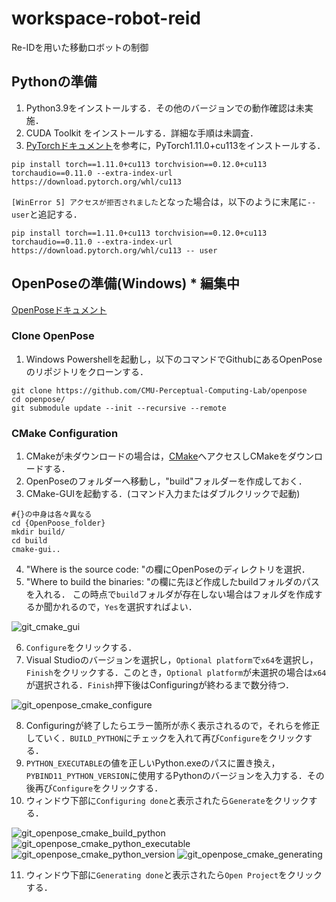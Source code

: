 # workspace-robot-reid
Re-IDを用いた移動ロボットの制御

## Pythonの準備
1. Python3.9をインストールする．その他のバージョンでの動作確認は未実施．
2. CUDA Toolkit をインストールする．詳細な手順は未調査．
3. [PyTorchドキュメント](https://pytorch.org/get-started/previous-versions)を参考に，PyTorch1.11.0+cu113をインストールする．
```console
pip install torch==1.11.0+cu113 torchvision==0.12.0+cu113 torchaudio==0.11.0 --extra-index-url https://download.pytorch.org/whl/cu113
```

`[WinError 5] アクセスが拒否されました`となった場合は，以下のように末尾に`-- user`と追記する．
```console
pip install torch==1.11.0+cu113 torchvision==0.12.0+cu113 torchaudio==0.11.0 --extra-index-url https://download.pytorch.org/whl/cu113 -- user
```

## OpenPoseの準備(Windows) * 編集中
[OpenPoseドキュメント](https://github.com/CMU-Perceptual-Computing-Lab/openpose/blob/master/doc/installation/0_index.md#compiling-and-running-openpose-from-source)
### Clone OpenPose
1. Windows Powershellを起動し，以下のコマンドでGithubにあるOpenPoseのリポジトリをクローンする．
```console
git clone https://github.com/CMU-Perceptual-Computing-Lab/openpose
cd openpose/
git submodule update --init --recursive --remote
```

### CMake Configuration
1. CMakeが未ダウンロードの場合は，[CMake](https://cmake.org/download/)へアクセスしCMakeをダウンロードする．
2. OpenPoseのフォルダーへ移動し，"build"フォルダーを作成しておく．
3. CMake-GUIを起動する．(コマンド入力またはダブルクリックで起動)
```console
#{}の中身は各々異なる
cd {OpenPoose_folder}
mkdir build/
cd build
cmake-gui..
```
4. "Where is the source code: "の欄にOpenPoseのディレクトリを選択．
5. "Where to build the binaries: "の欄に先ほど作成したbuildフォルダのパスを入れる．
この時点で`build`フォルダが存在しない場合はフォルダを作成するか聞かれるので，`Yes`を選択すればよい．

![git_cmake_gui](https://github.com/user-attachments/assets/6ec9815a-8a4a-44b0-9217-ec9b163c03df)

6. `Configure`をクリックする．
7. Visual Studioのバージョンを選択し，`Optional platform`で`x64`を選択し，`Finish`をクリックする．このとき，`Optional platform`が未選択の場合は`x64`が選択される．`Finish`押下後はConfiguringが終わるまで数分待つ．

![git_openpose_cmake_configure](https://github.com/user-attachments/assets/0a26ceca-455a-45ec-abbd-f16c04475be2)


8. Configuringが終了したらエラー箇所が赤く表示されるので，それらを修正していく．`BUILD_PYTHON`にチェックを入れて再び`Configure`をクリックする．
9. `PYTHON_EXECUTABLE`の値を正しいPython.exeのパスに置き換え，`PYBIND11_PYTHON_VERSION`に使用するPythonのバージョンを入力する．その後再び`Configure`をクリックする．
10. ウィンドウ下部に`Configuring done`と表示されたら`Generate`をクリックする．
    
![git_openpose_cmake_build_python](https://github.com/user-attachments/assets/011e83bd-e95c-42f5-a210-4d5f6e9cc2b4)
![git_openpose_cmake_python_executable](https://github.com/user-attachments/assets/2543e45d-5075-41f9-a833-d8b4173c6e57)
![git_openpose_cmake_python_version](https://github.com/user-attachments/assets/a5ffd9b5-17af-463b-8b15-fc8b00d87184)
![git_openpose_cmake_generating](https://github.com/user-attachments/assets/77192421-463c-4469-8729-01fa04e23dde)

11. ウィンドウ下部に`Generating done`と表示されたら`Open Project`をクリックする．

